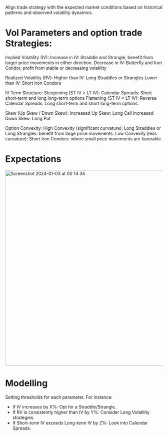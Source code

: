 Align trade strategy with the expected market conditions based on historical patterns and observed volatility dynamics.

# Vol Parameters and option trade Strategies:
Implied Volatility (IV):
Increase in IV: Straddle and Strangle, benefit from larger price movements in either direction.
Decrease in IV: Butterfly and Iron Condor, profit from stable or decreasing volatility

Realized Volatility (RV):
Higher than IV: Long Straddles or Strangles
Lower than IV: Short Iron Condors

IV Term Structure:
Steepening (ST IV > LT IV): Calendar Spreads: Short short-term and long long-term options
Flattening (ST IV < LT IV): Reverse Calendar Spreads: Long short-term and short long-term options.

Skew (Up Skew / Down Skew):
Increased Up Skew: Long Call
Increased Down Skew: Long Put

Option Convexity:
High Convexity (significant curvature): Long Straddles or Long Strangles: benefit from large price movements.
Low Convexity (less curvature): Short Iron Condors: where small price movements are favorable.

# Expectations
<img width="624" alt="Screenshot 2024-01-03 at 00 14 34" src="https://github.com/Aurelie-Dubost/xeu/assets/61312165/a81a01c6-a542-45cd-9484-e27949cd2cd3">

# Modelling
Setting thresholds for each parameter. For instance:
- If IV increases by X%: Opt for a Straddle/Strangle.
- If RV is consistently higher than IV by Y%: Consider Long Volatility strategies.
- If Short-term IV exceeds Long-term IV by Z%: Look into Calendar Spreads.
